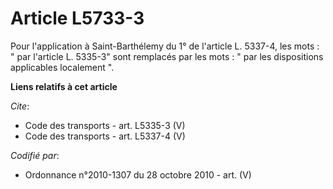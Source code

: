 # Article L5733-3

Pour l'application à Saint-Barthélemy du 1° de l'article L. 5337-4, les mots : " par l'article L. 5335-3" sont remplacés par
les mots : " par les dispositions applicables localement ".

**Liens relatifs à cet article**

_Cite_:

  - Code des transports - art. L5335-3 (V)
  - Code des transports - art. L5337-4 (V)

_Codifié par_:

  - Ordonnance n°2010-1307 du 28 octobre 2010 - art. (V)
